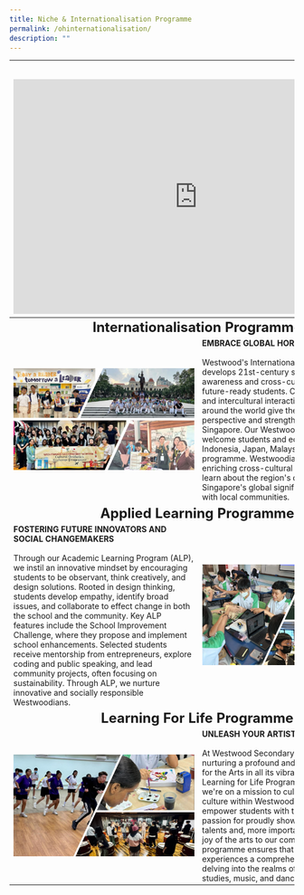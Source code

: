 ```yaml
---
title: Niche & Internationalisation Programme
permalink: /ohinternationalisation/
description: ""
---
```

<table>
<thead>
  <tr>
		<th colspan="2"><center><font size="5"></font><br><iframe allowfullscreen="" allow="accelerometer; autoplay; clipboard-write; encrypted-media; gyroscope; picture-in-picture; web-share" frameborder="0" title="YouTube video player" src="https://www.youtube.com/embed/lj2fQJlQVWQ?si=aGBfiKY8yNlqrhvA" height="415" width="650"></iframe></center></th>
  </tr>
</thead>
<tbody>
  <tr>
		<td colspan="2"><center><font size="5"><b>Internationalisation Programme</b></font></center></td>
  </tr>
  <tr>
    <td><img src="/images/ohint2023.jpg"></td>
    <td><b>EMBRACE GLOBAL HORIZONS</b><br><br>Westwood's Internationalisation Programme develops 21st-century skills like global awareness and cross-cultural competence in future-ready students. Collaborative learning and intercultural interactions with peers from around the world give them a global perspective and strengthen their connection to Singapore. Our Westwood Ambassadors welcome students and educators from Indonesia, Japan, Malaysia, and Thailand to this programme. Westwoodians also travel and have enriching cross-cultural experiences. They learn about the region's diverse cultures and Singapore's global significance by engaging with local communities.</td>
  </tr>
	  <tr>
		<td colspan="2"><center><font size="5"><b>Applied Learning Programme</b></font></center></td>
  </tr>
  <tr>
		<td><b>FOSTERING FUTURE INNOVATORS AND SOCIAL CHANGEMAKERS</b><br><br>Through our Academic Learning Program (ALP), we instil an innovative mindset by encouraging students to be observant, think creatively, and design solutions. Rooted in design thinking, students develop empathy, identify broad issues, and collaborate to effect change in both the school and the community. Key ALP features include the School Improvement Challenge, where they propose and implement school enhancements. Selected students receive mentorship from entrepreneurs, explore coding and public speaking, and lead community projects, often focusing on sustainability. Through ALP, we nurture innovative and socially responsible Westwoodians.</td>
    <td><img src="/images/ohalp2023.jpg"></td>
  </tr>
	<tr>
		<td colspan="2"><center><font size="5"><b>Learning For Life Programme</b></font></center></td>
  </tr>
	 <tr>
    <td><img src="/images/ohllp2023.jpg"></td>
		 <td><b>UNLEASH YOUR ARTISTIC PASSION</b><br><br>At Westwood Secondary, we're dedicated to nurturing a profound and lifelong appreciation for the Arts in all its vibrant forms. Through our Learning for Life Programme: Arts for Life!, we're on a mission to cultivate a thriving arts culture within Westwood. Our goal is to empower students with the confidence and passion for proudly showcasing their artistic talents and, more importantly, for bringing the joy of the arts to our community. Our programme ensures that every student experiences a comprehensive arts education, delving into the realms of digital media, theatre studies, music, and dance. </td>
  </tr>
  <tr>
  </tr></tbody>
</table>